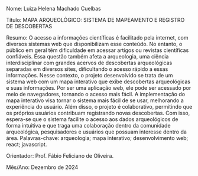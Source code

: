 Nome: Luiza Helena Machado Cuelbas

Título: MAPA ARQUEOLÓGICO: SISTEMA DE MAPEAMENTO E REGISTRO DE DESCOBERTAS

Resumo: 
 O acesso a informações científicas é facilitado pela internet, com diversos sistemas 
 web que disponibilizam esse conteúdo. No entanto, o público em geral têm
 dificuldade em acessar artigos ou revistas científicas confiáveis. Essa questão
 também afeta a arqueologia, uma ciência interdisciplinar com grandes acervos de
 descobertas arqueológicas separadas em diversos sites, dificultando o acesso
 rápido a essas informações. Nesse contexto, o projeto desenvolvido se trata de um
 sistema web com um mapa interativo que exibe descobertas arqueológicas e suas
 informações. Por ser uma aplicação web, ele pode ser acessado por meio de
 navegadores, tornando o acesso mais fácil. A implementação do mapa interativo
 visa tornar o sistema mais fácil de se usar, melhorando a experiência do usuário.
 Além disso, o projeto é colaborativo, permitindo que os próprios usuários contribuam
 registrando novas descobertas. Com isso, espera-se que o sistema facilite o acesso
 aos dados arqueológicos de forma intuitiva e que traga uma colaboração dentro da
 comunidade arqueológica, pesquisadores e usuários que possuam interesse dentro
 da área.
 Palavras-chave: arqueologia; mapa interativo; desenvolvimento web; react;
 javascript.

Orientador: Prof. Fábio Feliciano de Oliveira.

Mês/Ano: Dezembro de 2024
